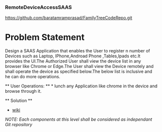 ### RemoteDeviceAccessSAAS

https://github.com/baratamramprasad/FamilyTreeCodeRepo.git

# Problem Statement
 Design a SAAS Application that enables the User to register n number of Devices such as Laptop, IPhone,Androad Phone ,Tables,Ipads etc.It provides the UI.The Authorized User shall view the device list in any browser like Chrome or Edge.The User shall view the Device remotely and shall operate the device as specified below.The below list is inclusive and he can do more operations.
 
 ** User Operations: **
	* lunch any Application like chrome in the device and browse through it.


** Solution **

* [wiki](#https://github.com/baratamramprasad/ramprasad/wiki)

*NOTE: Each components at this level shall be considered as independant Git repository*
